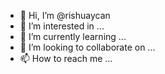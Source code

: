 - 👋 Hi, I’m @rishuaycan
- 👀 I’m interested in ...
- 🌱 I’m currently learning ...
- 💞️ I’m looking to collaborate on ...
- 📫 How to reach me ...

<!---
rishuaycan/rishuaycan is a ✨ special ✨ repository because its `README.md` (this file) appears on your GitHub profile.
You can click the Preview link to take a look at your changes.
--->
